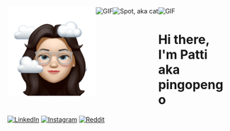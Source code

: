 
<div>
    <img src="HappyPlaceSticker.PNG" width="200" height="200" alt="memoji" style="float: left;">
    <img alt="GIF" height="200" src="https://media.giphy.com/media/wwg1suUiTbCY8H8vIA/giphy-downsized-large.gif" style="float: left;">
    <img alt="GIF" height="200" src="https://media.giphy.com/media/QzmG5IUWtuZxQTeRfm/giphy.gif" style="margin-right: 20px">
    <img alt="Spot, aka cat" height="200" src="SpotEcke.png" style="float: left;" />
</div>

# Hi there, I'm Patti aka pingopengo



<a href="https://www.linkedin.com/in/patricia-vernau-a71b4b228/" target="_blank">
    <img src="https://img.shields.io/badge/-LinkedIn-0077B5?style=flat&logo=Linkedin&logoColor=white" alt="LinkedIn"></a>
<a href="https://www.instagram.com/pingopengo/" target="_blank">
    <img src="https://img.shields.io/badge/-Instagram-E4405F?style=flat&logo=Instagram&logoColor=white" alt="Instagram"></a>
<a href="https://www.reddit.com/user/pingopengo" target="_blank">
    <img src="https://img.shields.io/badge/-Reddit-FF4500?style=flat&logo=Reddit&logoColor=white" alt="Reddit"></a> 
